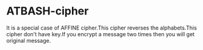 # ATBASH-cipher
It is a special case of AFFINE cipher.This cipher reverses the alphabets.This cipher don't have key.If you encrypt a message two times then you will get original message.
